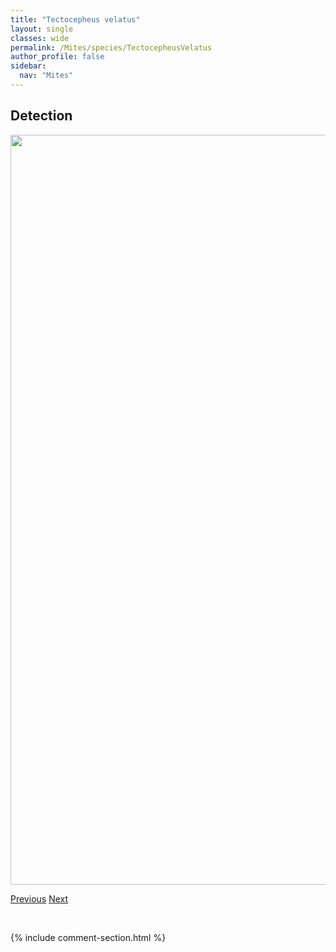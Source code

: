 ```yaml
---
title: "Tectocepheus velatus"
layout: single
classes: wide
permalink: /Mites/species/TectocepheusVelatus
author_profile: false
sidebar:
  nav: "Mites"
---
```


<h2>Detection</h2>

<a href="https://drive.google.com/uc?export=view&id=1kPKTvN1AKrvtR2hRILmwd1O27Q57t6Vk">
<img src="https://drive.google.com/uc?export=view&id=1kPKTvN1AKrvtR2hRILmwd1O27Q57t6Vk" height = "1200" width = "800">
</a>


<a href="/DevelopmentWebsite/Mites/species/TectocepheusSarekensis" class="pagination--pager" title="Tectocepheus sarekensis">Previous</a> <a href="/DevelopmentWebsite/Mites/species/TectoribatesAlcescampestris" class="pagination--pager" title="Tectoribates alcescampestris">Next</a>

<p>&nbsp;</p>

{% include comment-section.html %}
